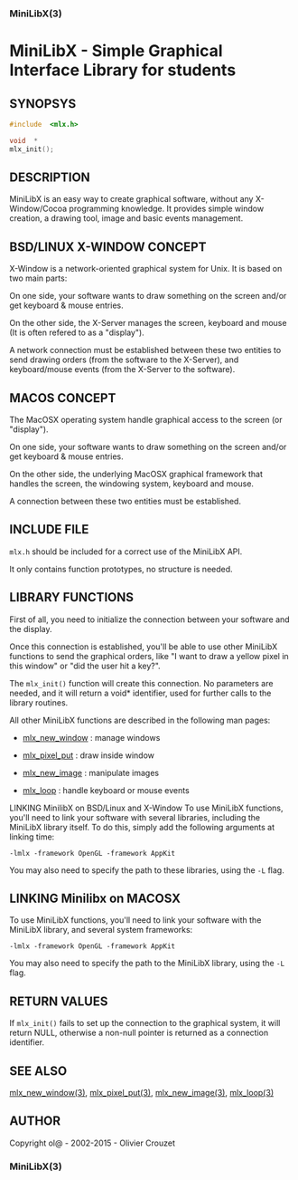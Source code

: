 ### MiniLibX(3)

# MiniLibX - Simple Graphical Interface Library for students

## SYNOPSYS

```C
#include  <mlx.h>

void  *
mlx_init();
```

## DESCRIPTION

MiniLibX is an easy way to create graphical software, without any X-Window/Cocoa programming knowledge.
It provides simple window creation, a drawing tool, image and basic events management.

## BSD/LINUX X-WINDOW CONCEPT

X-Window  is a network-oriented graphical system for Unix. It is based on two main parts: 

On one side, your software wants to draw something on the screen and/or get keyboard & mouse entries.

On the other side, the X-Server manages the screen, keyboard and mouse (It is often refered to as a "display").

A network connection must be established between these two entities  to send  drawing  orders
(from  the  software  to the X-Server), and keyboard/mouse events (from the X-Server to the software).

## MACOS CONCEPT
The MacOSX operating system handle graphical access to the  screen (or "display").

On one side, your software wants to draw something on the screen and/or get keyboard & mouse entries.

On the other side, the underlying MacOSX graphical framework that  handles the screen, the windowing system, keyboard and mouse.

A connection between these two entities must be established.

## INCLUDE FILE

`mlx.h` should be included for a correct use of the MiniLibX API.

It only contains function prototypes, no structure is needed.

## LIBRARY FUNCTIONS

First of all, you need to initialize the connection between your  software  and  the display.

Once this connection is established, you'll be able to use other MiniLibX functions to send the graphical orders,
like "I  want  to draw a yellow pixel in this window" or "did the user hit a key?".

The `mlx_init()` function will create this connection.
No  parameters  are needed, and it will return a void* identifier, used for further calls to the library routines.

All other MiniLibX functions are described in the following man pages:

* [mlx_new_window](man_mlx_new_window.md) : manage windows

* [mlx_pixel_put](man_mlx_pixel_put.md) : draw inside window

* [mlx_new_image](man_mlx_new_image.md) : manipulate images

* [mlx_loop](man_mlx_loop.md) : handle keyboard or mouse events

LINKING MinilibX on BSD/Linux and X-Window
To use MiniLibX functions, you'll need to link your software with
several  libraries,  including  the  MiniLibX library itself.  To do this,
simply add the following arguments at linking time:
       
`-lmlx -framework OpenGL -framework AppKit`

You may also need to specify the path to these libraries, using the `-L` flag.


## LINKING Minilibx on MACOSX

To  use  MiniLibX functions, you'll need to link your software with the MiniLibX library, and several system frameworks:

`-lmlx -framework OpenGL -framework AppKit`

You may also need to specify the path to the MiniLibX library, using the `-L` flag.

## RETURN VALUES

If `mlx_init()` fails to set up the connection to the graphical system, it will return NULL,
otherwise a non-null pointer is returned as a connection identifier.

## SEE ALSO

[mlx_new_window(3)](man_mlx_new_window.md), [mlx_pixel_put(3)](man_mlx_pixel_put.md),
[mlx_new_image(3)](man_mlx_new_image.md), [mlx_loop(3)](man_mlx_loop.md)

## AUTHOR

Copyright ol@ - 2002-2015 - Olivier Crouzet

### MiniLibX(3)
